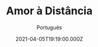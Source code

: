 ---
id: '7a3bc3cf-cb6b-4045-8330-54c3679744b4'
type: 'movie' # Filme, Série, Anime
title: "Amor à Distância"
synopsis: ["Erin (Drew Barrymore) e Garrett (Justin Long) viveram um romance de seis semanas em Nova York com a premissa de que não queriam compromisso algum. Mas quando chegou a hora dela voltar para São Francisco, veio a vontade de continuar se vendo. E por mais que os amigos dele, e a irmã dela, não dessem a menor força para o relacionamento continuar, a coisa foi rolando. O difícil vai ser conseguir manter acesa a chama da paixão diante de tantas mensagens de texto, recados sensuais e telefonemas até altas madrugadas. Será que eles conseguem?",
]
originalTitle: "Going the Distance"
date: '2021-04-05T19:19:00.000Z'
update: '2021-04-05T19:19:00.000Z'
releaseDate: '2010-08-27T03:00:00.000Z'
imdb:
  rating: '6.3' # 8.5
  id: '' # tt0470752
duration: '1h 42 Min'
trailer:
  urls: [
    '77hsN1VI1J4',
  ]
tags: ['1080p']
genre: ['Comédia', 'Romance'] #
quality: 'BluRay' # BluRay, WEB-DL, HDTV, WEB-DL4K, WEB-DLe
format: 'Mkv' # MKV, MP4, TS
audio: 'Português, Inglês' # Dublado, Legendado, Dual Audio, Dub & Leg
subtitle: 'Português' # Português, inglês,
size: '8.13 GB' # 4.8 GB
audioQuality: 10
videoQuality: 10
directors: []
#  - name: 'Lana Wachowski'
#    image: ''
#  - name: 'Lilly Wachowski'
#    image: ''
cast: []
#  - name: 'Keanu Reeves'
#    image: ''
#    characterName: 'Neo'
writers: []
#  - name: ''
#    image: ''
maturityRating:
  age: '' # L , 10, 12, 14, 16, 18
  topics: [''] # Violence, Illegal drugs, Inappropriate Language, Legal Drugs, Sexual Content, Extreme Violence
###########################################
download:
  
  - url: 'magnet:?xt=urn:btih:4d56feab2fb5fdd3f2b234d4a210378008ab3e55&dn=LAPUMiA.Org%20-%20Amor%20%c3%a0%20Dist%c3%a2ncia%202010%205.1%20(1080p-FULL)&tr=udp%3a%2f%2ftracker.opentrackr.org%3a1337%2fannounce&tr=udp%3a%2f%2ftracker.openbittorrent.com%3a80%2fannounce&tr=udp%3a%2f%2ftracker.trackerfix.com%3a80%2fannounce&tr=udp%3a%2f%2ftracker.coppersurfer.tk%3a6969%2fannounce&tr=udp%3a%2f%2ftracker.leechers-paradise.org%3a6969%2fannounce&tr=udp%3a%2f%2feddie4.nl%3a6969%2fannounce&tr=udp%3a%2f%2fp4p.arenabg.com%3a1337%2fannounce&tr=udp%3a%2f%2fexplodie.org%3a6969%2fannounce&tr=udp%3a%2f%2fzer0day.ch%3a1337%2fannounce'
    resolution: '1080p' # 720p, 1080p, 4K,
    audio: 'Dual Áudio' # Dublado, Legendado, Dual Audio
    size: '' # 4.8 GB
    quality: '' # BluRay, WEB-DL
    format: '' # MKV
images:
  cover: '/assets/movies/amor-a-distancia.jpg'
  background: '/assets/movies/'
---
